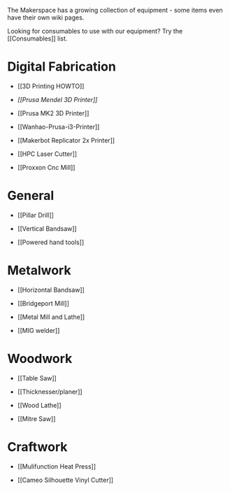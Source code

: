 The Makerspace has a growing collection of equipment - some items even have their own wiki pages.

Looking for consumables to use with our equipment? Try the [[Consumables]] list.

# Digital Fabrication

- [[3D Printing HOWTO]]

- _[[Prusa Mendel 3D Printer]]_

- [[Prusa MK2 3D Printer]]

- [[Wanhao-Prusa-i3-Printer]]

- [[Makerbot Replicator 2x Printer]]

- [[HPC Laser Cutter]]

- [[Proxxon Cnc Mill]]

# General

- [[Pillar Drill]]

- [[Vertical Bandsaw]]

- [[Powered hand tools]]

# Metalwork

- [[Horizontal Bandsaw]]

- [[Bridgeport Mill]]

- [[Metal Mill and Lathe]]

- [[MIG welder]]

# Woodwork

- [[Table Saw]]

- [[Thicknesser/planer]]

- [[Wood Lathe]]

- [[Mitre Saw]]

# Craftwork

- [[Mulifunction Heat Press]]

- [[Cameo Silhouette Vinyl Cutter]]



